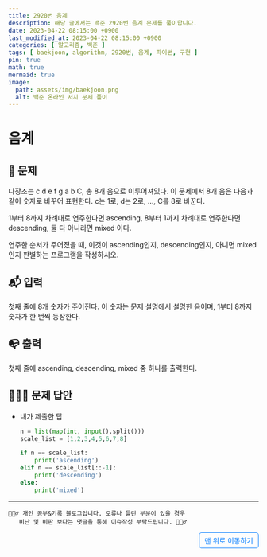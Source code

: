 ```yaml
---
title: 2920번 음계
description: 해당 글에서는 백준 2920번 음계 문제를 풀이합니다.
date: 2023-04-22 08:15:00 +0900
last_modified_at: 2023-04-22 08:15:00 +0900
categories: [ 알고리즘, 백준 ]
tags: [ baekjoon, algorithm, 2920번, 음계, 파이썬, 구현 ]
pin: true
math: true
mermaid: true
image:
  path: assets/img/baekjoon.png
  alt: 백준 온라인 저지 문제 풀이
---
```

    
# 음계
## 📃 문제
다장조는 c d e f g a b C, 총 8개 음으로 이루어져있다. 이 문제에서 8개 음은 다음과 같이 숫자로 바꾸어 표현한다. c는 1로, d는 2로, ..., C를 8로 바꾼다.

1부터 8까지 차례대로 연주한다면 ascending, 8부터 1까지 차례대로 연주한다면 descending, 둘 다 아니라면 mixed 이다.

연주한 순서가 주어졌을 때, 이것이 ascending인지, descending인지, 아니면 mixed인지 판별하는 프로그램을 작성하시오.

## 📬 입력
첫째 줄에 8개 숫자가 주어진다. 이 숫자는 문제 설명에서 설명한 음이며, 1부터 8까지 숫자가 한 번씩 등장한다.

## 📭 출력
첫째 줄에 ascending, descending, mixed 중 하나를 출력한다.

## 🙆🏻‍♂️ 문제 답안

- 내가 제출한 답
    ```python
    n = list(map(int, input().split()))
    scale_list = [1,2,3,4,5,6,7,8]

    if n == scale_list:
        print('ascending')
    elif n == scale_list[::-1]:
        print('descending')
    else:
        print('mixed')
    ``` 


***

    🙋🏻‍♂️ 개인 공부&기록 블로그입니다. 오류나 틀린 부분이 있을 경우 
       비난 및 비판 보다는 댓글을 통해 이슈작성 부탁드립니다. 🙋🏻‍♂️

<a href="#" style="display: inline-block; padding: 5px 10px; color: #007bff; text-decoration: none; border: 0.5px solid #007bff; border-radius: 5px; float: right;">맨 위로 이동하기</a>